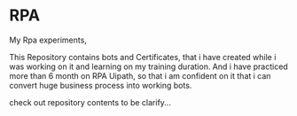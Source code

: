 # RPA

My Rpa experiments,

This Repository contains bots and Certificates, that i have created while i was working on it and learning on my training duration.
And i have practiced more than 6 month on RPA Uipath, so that i am confident on it that i can convert huge business process into working bots.

check out repository contents to be clarify...

